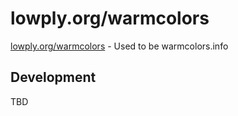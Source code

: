 # lowply.org/warmcolors

[lowply.org/warmcolors](https://lowply.org/warmcolors/) - Used to be warmcolors.info

## Development

TBD
